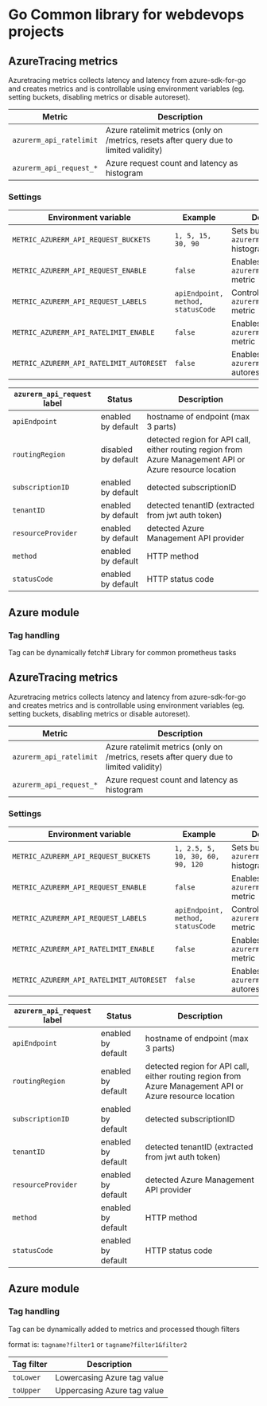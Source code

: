 # Go Common library for webdevops projects

## AzureTracing metrics

Azuretracing metrics collects latency and latency from azure-sdk-for-go and creates metrics and is controllable using
environment variables (eg. setting buckets, disabling metrics or disable autoreset).

| Metric                                   | Description                                                                            |
|------------------------------------------|----------------------------------------------------------------------------------------|
| `azurerm_api_ratelimit`                  | Azure ratelimit metrics (only on /metrics, resets after query due to limited validity) |
| `azurerm_api_request_*`                  | Azure request count and latency as histogram                                           |

### Settings

| Environment variable                     | Example                           | Description                                                    |
|------------------------------------------|-----------------------------------|----------------------------------------------------------------|
| `METRIC_AZURERM_API_REQUEST_BUCKETS`     | `1, 5, 15, 30, 90`                | Sets buckets for `azurerm_api_request` histogram metric        |
| `METRIC_AZURERM_API_REQUEST_ENABLE`      | `false`                           | Enables/disables `azurerm_api_request_*` metric                |
| `METRIC_AZURERM_API_REQUEST_LABELS`      | `apiEndpoint, method, statusCode` | Controls labels of `azurerm_api_request_*` metric              |
| `METRIC_AZURERM_API_RATELIMIT_ENABLE`    | `false`                           | Enables/disables `azurerm_api_ratelimit` metric                |
| `METRIC_AZURERM_API_RATELIMIT_AUTORESET` | `false`                           | Enables/disables `azurerm_api_ratelimit` autoreset after fetch |


| `azurerm_api_request` label | Status              | Description                                                                                              |
|-----------------------------|---------------------|----------------------------------------------------------------------------------------------------------|
| `apiEndpoint`               | enabled by default  | hostname of endpoint (max 3 parts)                                                                       |
| `routingRegion`             | disabled by default | detected region for API call, either routing region from Azure Management API or Azure resource location |
| `subscriptionID`            | enabled by default  | detected subscriptionID                                                                                  |
| `tenantID`                  | enabled by default  | detected tenantID (extracted from jwt auth token)                                                        |
| `resourceProvider`          | enabled by default  | detected Azure Management API provider                                                                   |
| `method`                    | enabled by default  | HTTP method                                                                                              |
| `statusCode`                | enabled by default  | HTTP status code                                                                                         |

## Azure module


### Tag handling

Tag can be dynamically fetch# Library for common prometheus tasks

## AzureTracing metrics

Azuretracing metrics collects latency and latency from azure-sdk-for-go and creates metrics and is controllable using
environment variables (eg. setting buckets, disabling metrics or disable autoreset).

| Metric                                   | Description                                                                            |
|------------------------------------------|----------------------------------------------------------------------------------------|
| `azurerm_api_ratelimit`                  | Azure ratelimit metrics (only on /metrics, resets after query due to limited validity) |
| `azurerm_api_request_*`                  | Azure request count and latency as histogram                                           |

### Settings

| Environment variable                     | Example                            | Description                                                    |
|------------------------------------------|------------------------------------|----------------------------------------------------------------|
| `METRIC_AZURERM_API_REQUEST_BUCKETS`     | `1, 2.5, 5, 10, 30, 60, 90, 120`   | Sets buckets for `azurerm_api_request` histogram metric        |
| `METRIC_AZURERM_API_REQUEST_ENABLE`      | `false`                            | Enables/disables `azurerm_api_request_*` metric                |
| `METRIC_AZURERM_API_REQUEST_LABELS`      | `apiEndpoint, method, statusCode`  | Controls labels of `azurerm_api_request_*` metric              |
| `METRIC_AZURERM_API_RATELIMIT_ENABLE`    | `false`                            | Enables/disables `azurerm_api_ratelimit` metric                |
| `METRIC_AZURERM_API_RATELIMIT_AUTORESET` | `false`                            | Enables/disables `azurerm_api_ratelimit` autoreset after fetch |


| `azurerm_api_request` label | Status             | Description                                                                                              |
|-----------------------------|--------------------|----------------------------------------------------------------------------------------------------------|
| `apiEndpoint`               | enabled by default | hostname of endpoint (max 3 parts)                                                                       |
| `routingRegion`             | enabled by default | detected region for API call, either routing region from Azure Management API or Azure resource location |
| `subscriptionID`            | enabled by default | detected subscriptionID                                                                                  |
| `tenantID`                  | enabled by default | detected tenantID (extracted from jwt auth token)                                                        |
| `resourceProvider`          | enabled by default | detected Azure Management API provider                                                                   |
| `method`                    | enabled by default | HTTP method                                                                                              |
| `statusCode`                | enabled by default | HTTP status code                                                                                         |

## Azure module


### Tag handling

Tag can be dynamically added to metrics and processed though filters

format is: `tagname?filter1` or `tagname?filter1&filter2`

| Tag filter | Description                 |
|------------|-----------------------------|
| `toLower`  | Lowercasing Azure tag value |
| `toUpper`  | Uppercasing Azure tag value |
